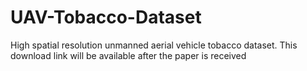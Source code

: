 # UAV-Tobacco-Dataset
High spatial resolution unmanned aerial vehicle tobacco dataset. This download link will be available after the paper is received

